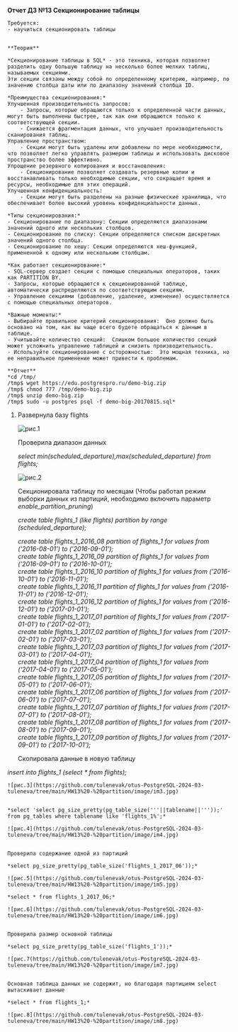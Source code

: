 **Отчет ДЗ №13 Секционирование таблицы**  
   
	Требуется:   
	- научиться секционировать таблицы     
	
  
	**Теория**  
  
	*Секционирование таблицы в SQL* - это техника, которая позволяет разделить одну большую таблицу на несколько более мелких таблиц, называемых секциями.   
	Эти секции связаны между собой по определенному критерию, например, по значению столбца даты или по диапазону значений столбца ID.  
  
	*Преимущества секционирования:*  
	Улучшенная производительность запросов:    
		- Запросы, которые обращаются только к определенной части данных, могут быть выполнены быстрее, так как они обращаются только к соответствующей секции.  
		- Снижается фрагментация данных, что улучшает производительность сканирования таблиц.  
	Управление пространством:  
		- Секции могут быть удалены или добавлены по мере необходимости, что позволяет легко управлять размером таблицы и использовать дисковое пространство более эффективно.  
	Упрощение резервного копирования и восстановления:  
		- Секционирование позволяет создавать резервные копии и восстанавливать только необходимые секции, что сокращает время и ресурсы, необходимые для этих операций.  
	Улучшенная конфиденциальность:  
		- Секции могут быть разделены на разные физические хранилища, что обеспечивает более высокий уровень конфиденциальности данных.  
  
	*Типы секционирования:*  
	- Секционирование по диапазону: Секции определяются диапазонами значений одного или нескольких столбцов.  
	- Секционирование по списку: Секции определяются списком дискретных значений одного столбца.  
	- Секционирование по хешу: Секции определяются хеш-функцией, примененной к одному или нескольким столбцам.  
  
	*Как работает секционирование:*  
	- SQL-сервер создает секции с помощью специальных операторов, таких как PARTITION BY.  
	- Запросы, которые обращаются к секционированной таблице, автоматически распределяются по соответствующим секциям.  
	- Управление секциями (добавление, удаление, изменение) осуществляется с помощью специальных операторов.  

	*Важные моменты:*  
	- Выбирайте правильное критерий секционирования:  Оно должно быть основано на том, как вы чаще всего будете обращаться к данным в таблице.  
	- Учитывайте количество секций:  Слишком большое количество секций может усложнить управление таблицей и снизить производительность.  
	- Используйте секционирование с осторожностью:  Это мощная техника, но ее неправильное применение может привести к проблемам.  
  
	**Отчет**  
	*cd /tmp/  
	/tmp$ wget https://edu.postgrespro.ru/demo-big.zip  
	/tmp$ chmod 777 /tmp/demo-big.zip  
	/tmp$ unzip demo-big.zip  
	/tmp$ sudo -u postgres psql -f demo-big-20170815.sql*  
   
1. Развернула базу flights
  
	![рис.1](https://github.com/tulenevak/otus-PostgreSQL-2024-03-tuleneva/tree/main/HW13%20-%20partition/image/im1.jpg)   
  
  	
	Проверила диапазон данных  
  
	*select min(scheduled_departure),max(scheduled_departure) from flights;*  
  
	![рис.2](https://github.com/tulenevak/otus-PostgreSQL-2024-03-tuleneva/tree/main/HW13%20-%20partition/image/im2.jpg)   
  
  	
	Секционировала таблицу по месяцам (Чтобы работал режим выборки данных из партиций, необходимо включить параметр *enable_partition_pruning*)    
  
	*create table flights_1 (like flights) partition by range (scheduled_departure);*  
  
	*create table flights_1_2016_08 partition of flights_1 for values from ('2016-08-01') to ('2016-09-01');  
	create table flights_1_2016_09 partition of flights_1 for values from ('2016-09-01') to ('2016-10-01');  
	create table flights_1_2016_10 partition of flights_1 for values from ('2016-10-01') to ('2016-11-01');  
	create table flights_1_2016_11 partition of flights_1 for values from ('2016-11-01') to ('2016-12-01');  
	create table flights_1_2016_12 partition of flights_1 for values from ('2016-12-01') to ('2017-01-01');  
	create table flights_1_2017_01 partition of flights_1 for values from ('2017-01-01') to ('2017-02-01');  
	create table flights_1_2017_02 partition of flights_1 for values from ('2017-02-01') to ('2017-03-01');  
	create table flights_1_2017_03 partition of flights_1 for values from ('2017-03-01') to ('2017-04-01');  
	create table flights_1_2017_04 partition of flights_1 for values from ('2017-04-01') to ('2017-05-01');  
	create table flights_1_2017_05 partition of flights_1 for values from ('2017-05-01') to ('2017-06-01');  
	create table flights_1_2017_06 partition of flights_1 for values from ('2017-06-01') to ('2017-07-01');  
	create table flights_1_2017_07 partition of flights_1 for values from ('2017-07-01') to ('2017-08-01');  
	create table flights_1_2017_08 partition of flights_1 for values from ('2017-08-01') to ('2017-09-01');  
	create table flights_1_2017_09 partition of flights_1 for values from ('2017-09-01') to ('2017-10-01');*  
	
  	
	Скопировала данные в новую таблицу  
  
 *insert into flights_1 (select * from flights);*  
  
	![рис.3](https://github.com/tulenevak/otus-PostgreSQL-2024-03-tuleneva/tree/main/HW13%20-%20partition/image/im3.jpg)   
   
  
	*select 'select pg_size_pretty(pg_table_size('''||tablename||'''));' from pg_tables where tablename like 'flights_1%';*  
  
	![рис.4](https://github.com/tulenevak/otus-PostgreSQL-2024-03-tuleneva/tree/main/HW13%20-%20partition/image/im4.jpg)   
   
  	
	Проверила содержание одной из партиций  
  
	*select pg_size_pretty(pg_table_size('flights_1_2017_06'));*  
  
	![рис.5](https://github.com/tulenevak/otus-PostgreSQL-2024-03-tuleneva/tree/main/HW13%20-%20partition/image/im5.jpg)    
  
	*select * from flights_1_2017_06;*  
  
	![рис.6](https://github.com/tulenevak/otus-PostgreSQL-2024-03-tuleneva/tree/main/HW13%20-%20partition/image/im6.jpg)   
  
  	
	Проверила размер основной таблицы  
  
	*select pg_size_pretty(pg_table_size('flights_1'));*  
  
	![рис.7(https://github.com/tulenevak/otus-PostgreSQL-2024-03-tuleneva/tree/main/HW13%20-%20partition/image/im7.jpg)   
    
  	
	Основная таблица данных не содержит, но благодаря партициям select вытаскивает данные   
  
	*select * from flights_1;*  
  
	![рис.8](https://github.com/tulenevak/otus-PostgreSQL-2024-03-tuleneva/tree/main/HW13%20-%20partition/image/im8.jpg)     
  	
	
	
	
	
	
	
	
	
	
	
	
	
	
	

  
    
